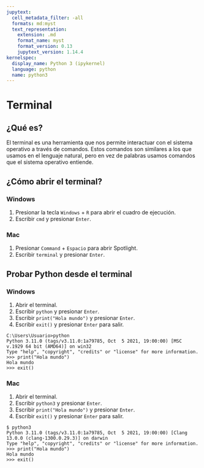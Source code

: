 ```yaml
---
jupytext:
  cell_metadata_filter: -all
  formats: md:myst
  text_representation:
    extension: .md
    format_name: myst
    format_version: 0.13
    jupytext_version: 1.14.4
kernelspec:
  display_name: Python 3 (ipykernel)
  language: python
  name: python3
---
```


# Terminal

## ¿Qué es?

El terminal es una herramienta que nos permite interactuar con el sistema operativo a través de comandos. Estos comandos son similares a los que usamos en el lenguaje natural, pero en vez de palabras usamos comandos que el sistema operativo entiende.

## ¿Cómo abrir el terminal?

### Windows

1. Presionar la tecla `Windows` + `R` para abrir el cuadro de ejecución.
2. Escribir `cmd` y presionar `Enter`.

### Mac

1. Presionar `Command` + `Espacio` para abrir Spotlight.
2. Escribir `terminal` y presionar `Enter`.

## Probar Python desde el terminal

### Windows

1. Abrir el terminal.
2. Escribir `python` y presionar `Enter`.
3. Escribir `print("Hola mundo")` y presionar `Enter`.
4. Escribir `exit()` y presionar `Enter` para salir.

```{code-cell}
C:\Users\Usuario>python
Python 3.11.0 (tags/v3.11.0:1a79785, Oct  5 2021, 19:00:00) [MSC v.1929 64 bit (AMD64)] on win32
Type "help", "copyright", "credits" or "license" for more information.
>>> print("Hola mundo")
Hola mundo
>>> exit()
```

### Mac

1. Abrir el terminal.
2. Escribir `python3` y presionar `Enter`.
3. Escribir `print("Hola mundo")` y presionar `Enter`.
4. Escribir `exit()` y presionar `Enter` para salir.

```{code-cell}
$ python3
Python 3.11.0 (tags/v3.11.0:1a79785, Oct  5 2021, 19:00:00) [Clang 13.0.0 (clang-1300.0.29.3)] on darwin
Type "help", "copyright", "credits" or "license" for more information.
>>> print("Hola mundo")
Hola mundo
>>> exit()
```
